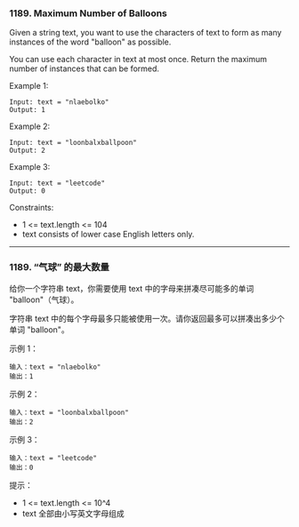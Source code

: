 ### 1189. Maximum Number of Balloons
Given a string text, you want to use the characters of text to form as many instances of the word "balloon" as possible.

You can use each character in text at most once. Return the maximum number of instances that can be formed.



Example 1:

	Input: text = "nlaebolko"
	Output: 1

Example 2:

	Input: text = "loonbalxballpoon"
	Output: 2

Example 3:

	Input: text = "leetcode"
	Output: 0



Constraints:

* 1 <= text.length <= 104
* text consists of lower case English letters only.

----

### 1189. “气球” 的最大数量
给你一个字符串 text，你需要使用 text 中的字母来拼凑尽可能多的单词 "balloon"（气球）。

字符串 text 中的每个字母最多只能被使用一次。请你返回最多可以拼凑出多少个单词 "balloon"。



示例 1：

	输入：text = "nlaebolko"
	输出：1

示例 2：

	输入：text = "loonbalxballpoon"
	输出：2

示例 3：

	输入：text = "leetcode"
	输出：0



提示：

* 1 <= text.length <= 10^4
* text 全部由小写英文字母组成

